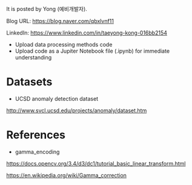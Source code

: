 
It is posted by Yong (예비개발자).

Blog URL: https://blog.naver.com/qbxlvnf11

LinkedIn: https://www.linkedin.com/in/taeyong-kong-016bb2154


- Upload data processing methods code
- Upload code as a Jupiter Notebook file (.ipynb) for immediate understanding


Datasets
=============

- UCSD anomaly detection dataset

http://www.svcl.ucsd.edu/projects/anomaly/dataset.htm


References
=============

- gamma_encoding

https://docs.opencv.org/3.4/d3/dc1/tutorial_basic_linear_transform.html

https://en.wikipedia.org/wiki/Gamma_correction
